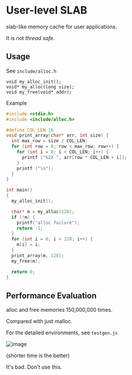 # User-level SLAB

slab-like memory cache for user applications.

It is not *thread safe*.

## Usage 

See `include/alloc.h`
```
void my_alloc_init();
void* my_alloc(long size);
void my_free(void* addr);
```

Example

```c
#include <stdio.h>
#include <include/alloc.h>

#define COL_LEN 16
void print_array(char* arr, int size) {
  int max_row = size / COL_LEN;
  for (int row = 0; row < max_row; row++) {
    for (int i = 0; i < COL_LEN; i++) {
      printf ("%2X ", arr[row * COL_LEN + i]);
    }
    printf ("\n");
  }
}

int main()
{
  my_alloc_init();

  char* m = my_alloc(128);
  if (!m) {
    printf("alloc failure");
    return -1;
  }
  for (int i = 0; i < 128; i++) {
    m[i] = i;
  }
  print_array(m, 128);
  my_free(m);

  return 0;
}
```

## Performance Evaluation

alloc and free memories 150,000,000 times.  

Compared with just malloc.

For the detailed environments, see `testgen.js`

![image](https://github.com/swkim101/memcache/assets/72803908/b0edebba-7d97-4a16-addd-9598eeaacd64)

(shorter time is the better)

It's bad. Don't use this.


